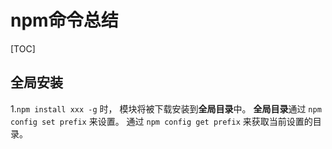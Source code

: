 # npm命令总结
[TOC]
## 全局安装
1.`npm install xxx -g` 时， 模块将被下载安装到**全局目录**中。
**全局目录**通过 `npm config set prefix` 来设置。
通过 `npm config get prefix` 来获取当前设置的目录。
